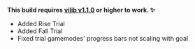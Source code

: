 **This build requires [vilib v1.1.0](https://github.com/Efnilite/vilib/releases/latest) or higher to work. ✨**

- Added Rise Trial
- Added Fall Trial
- Fixed trial gamemodes' progress bars not scaling with goal
